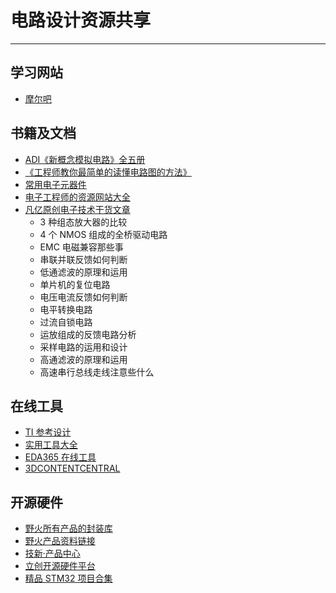 # 电路设计资源共享

---

## 学习网站

* [摩尔吧](https://www.moore8.com/)

## 书籍及文档

* [ADI《新概念模拟电路》全五册](https://cdn.jsdelivr.net/gh/linyuxuanlin/Wiki-media/doc/ADI《新概念模拟电路》全五册.pdf)
* [《工程师教你最简单的读懂电路图的方法》](https://cdn.jsdelivr.net/gh/linyuxuanlin/Wiki-media/doc/《工程师教你最简单的读懂电路图的方法》.pdf)
* [常用电子元器件](https://www.eetree.cn/wiki/%E5%B8%B8%E7%94%A8%E7%94%B5%E5%AD%90%E5%85%83%E5%99%A8%E4%BB%B6)
* [电子工程师的资源网站大全](https://www.eetree.cn/wiki/)
* [凡亿原创电子技术干货文章](https://github.com/linyuxuanlin/Wiki-media/tree/master/doc/%E5%87%A1%E4%BA%BF%E5%8E%9F%E5%88%9B%E7%94%B5%E5%AD%90%E6%8A%80%E6%9C%AF%E5%B9%B2%E8%B4%A7%E6%96%87%E7%AB%A0)
  * 3 种组态放大器的比较
  * 4 个 NMOS 组成的全桥驱动电路
  * EMC 电磁兼容那些事
  * 串联并联反馈如何判断
  * 低通滤波的原理和运用
  * 单片机的复位电路
  * 电压电流反馈如何判断
  * 电平转换电路
  * 过流自锁电路
  * 运放组成的反馈电路分析
  * 采样电路的运用和设计
  * 高通滤波的原理和运用
  * 高速串行总线走线注意些什么


## 在线工具

* [TI 参考设计](http://www.ti.com.cn/cn/reference-designs/index.html)
* [实用工具大全](https://tool.520101.com/dianlu/diangonglv/)
* [EDA365 在线工具](https://www.eda365.com/eda365libs/edacalc/)
* [3DCONTENTCENTRAL](https://www.3dcontentcentral.cn/)

## 开源硬件
* [野火所有产品的封装库](http://products.embedfire.com/zh_CN/latest/pcb/ebf_pcblib.html)
* [野火产品资料链接](http://products.embedfire.com/zh_CN/latest/)
* [技新·产品中心](https://www.jixin.pro/shop)
* [立创开源硬件平台](https://oshwhub.com/)
* [精品 STM32 项目合集](https://www.eetree.cn/doc/detail/1089)





